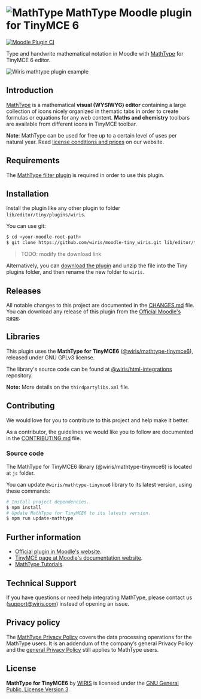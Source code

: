 # ![MathType](./pix/logo-mathtype.png) MathType Moodle plugin for TinyMCE 6

[![Moodle Plugin CI](https://github.com/wiris/moodle-tinymce_tiny_mce_wiris/actions/workflows/moodle-ci.yml/badge.svg)](https://github.com/wiris/moodle-tinymce_tiny_mce_wiris/actions/workflows/moodle-ci.yml)

Type and handwrite mathematical notation in Moodle with [MathType](https://www.wiris.com/en/mathtype/?utm_source=github&utm_medium=referral&utm_campaign=readme&utm_content=TinyMCE) for TinyMCE 6 editor.

![Wiris mathtype plugin example](pix/snapshot.png)

## Introduction

[MathType](https://www.wiris.com/en/mathtype/?utm_source=github&utm_medium=referral&utm_campaign=readme&utm_content=TinyMCE) is a mathematical **visual (WYSIWYG) editor** containing a large collection of icons nicely organized in thematic tabs in order to create formulas or equations for any web content. **Maths and chemistry** toolbars are available from different icons in TinyMCE toolbar.

**Note**: MathType can be used for free up to a certain level of uses per natural year. Read [license conditions and prices](https://www.wiris.com/en/pricing/?utm_source=github&utm_medium=referral&utm_campaign=readme&utm_content=TinyMCE) on our website.

## Requirements

The [MathType filter plugin](https://github.com/wiris/moodle-filter_wiris) is required in order to use this plugin.

## Installation

Install the plugin like any other plugin to folder `lib/editor/tiny/plugins/wiris`.

You can use git:

```sh
$ cd <your-moodle-root-path>
$ git clone https://github.com/wiris/moodle-tiny_wiris.git lib/editor/tiny/plugins/wiris
```

> TODO: modify the download link

Alternatively, you can [download the plugin](https://github.com/wiris/moodle-tinymce_tiny_mce_wiris/archive/stable.zipx) and unzip the file into the Tiny plugins folder, and then rename the new folder to `wiris`.

## Releases

All notable changes to this project are documented in the [CHANGES.md](CHANGES.md) file. You can download any release of this plugin from the [Official Moodle's page](https://moodle.org/plugins/tiny_wiris).

## Libraries

This plugin uses the **MathType for TinyMCE6** ([@wiris/mathtype-tinymce6](https://www.npmjs.com/package/@wiris/mathtype-tinymce6)), released under GNU GPLv3 license.

The library's source code can be found at [@wiris/html-integrations](https://github.com/wiris/html-integrations) repository.

**Note:** More details on the `thirdpartylibs.xml` file.

## Contributing

We would love for you to contribute to this project and help make it better.

As a contributor, the guidelines we would like you to follow are documented in the [CONTRIBUTING.md](CONTRIBUTING.md) file.

### Source code

The MathType for TinyMCE6 library (@wiris/mathtype-tinymce6) is located at `js` folder.

You can update `@wiris/mathtype-tinymce6` library to its latest version, using these commands:

```sh
# Install project dependencies.
$ npm install
# Update MathType for TinyMCE6 to its latests version.
$ npm run update-mathtype
```

## Further information

- [Official plugin in Moodle's website](https://moodle.org/plugins/tinymce_tiny_mce_wiris).
- [TinyMCE page at Moodle's documentation website](https://moodledev.io/docs/apis/plugintypes/tiny).
- [MathType Tutorials](https://docs.wiris.com/mathtype/en/user-interfaces/mathtype-web-interface/introductory-tutorials.html?utm_source=github&utm_medium=referral&utm_campaign=readme&utm_content=TinyMCE).

## Technical Support

If you have questions or need help integrating MathType, please contact us (support@wiris.com) instead of opening an issue.

## Privacy policy

The [MathType Privacy Policy](https://www.wiris.com/en/mathtype-privacy-policy/?utm_source=github&utm_medium=referral&utm_campaign=readme&utm_content=TinyMCE) covers the data processing operations for the MathType users. It is an addendum of the company’s general Privacy Policy and the [general Privacy Policy](https://www.wiris.com/en/privacy-policy?utm_source=github&utm_medium=referral&utm_campaign=readme&utm_content=TinyMCE) still applies to MathType users.

## License

**MathType for TinyMCE6** by [WIRIS](https://www.wiris.com/en/terms-of-use/?utm_source=github&utm_medium=referral&utm_campaign=readme&utm_content=TinyMCE) is licensed under the [GNU General Public, License Version 3](https://www.gnu.org/licenses/gpl-3.0.en.html).
